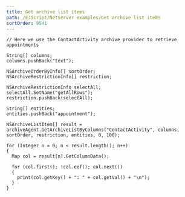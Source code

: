 ```yaml
---
title: Get archive list items
path: /EJScript/NetServer examples/Get archive list items
sortOrder: 9541
---
```



    // Here we use the ContactActivity archive provider to retrieve appointments
    
    String[] columns;
    columns.pushBack("text");
    
    NSArchiveOrderByInfo[] sortOrder;
    NSArchiveRestrictionInfo[] restriction;
    
    NSArchiveRestrictionInfo selectAll;
    selectAll.SetName("getAllRows");
    restriction.pushBack(selectAll);
    
    String[] entities;
    entities.pushBack("appointment");
    
    NSArchiveListItem[] result = archiveAgent.GetArchiveListByColumns("ContactActivity", columns, sortOrder, restriction, entities, 0, 100);
    
    for (Integer n = 0; n < result.length(); n++)
    {
      Map col = result[n].GetColumnData();
    
      for (col.first(); !col.eof(); col.next())
      {
        print(col.getKey() + ": " + col.getVal() + "\n");
      }
    }


